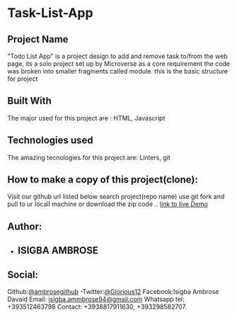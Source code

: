 # Task-List-App
## Project Name
"Todo List App"  is a project design to add and remove task to/from the web page, its a solo project set up by Microverse as a core requirement the code was broken into smaller fragments called module. 
this is the basic structure for project

## Built With
The major used for this project are : 
HTML,
Javascript 

## Technologies used
The amazing tecnologies for this project are:
Linters,
git
 ## How to  make a copy of this project(clone):
 Visit our github url listed below
 search project(repo name)
 use git fork and pull to ur locall machine or download the zip code .. 
[link to live Demo]( https://ambrosegithub.github.io/Task-List-App/)
## Author:

- ## ISIGBA AMBROSE
 ## Social:
 Github:[@ambrosegithub](https://github.com/Ambrosegithub)
-Twitter:[@Glorious12](https:mobile.twitter.com/Glorious851)
 Facebook:Isigba Ambrose Davaid
 Email: isigba.ammbrose94@gmail.com
 Whatsapp tel: +393512463798
 Contact: +3938817911630, +393298582707.
